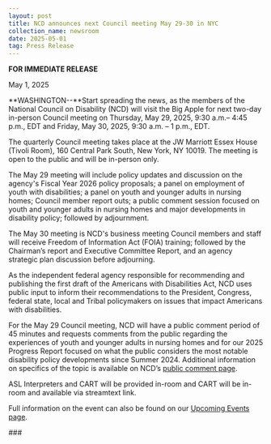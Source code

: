 ```yaml
---
layout: post
title: NCD announces next Council meeting May 29-30 in NYC
collection_name: newsroom
date: 2025-05-01
tag: Press Release
---
```

**FOR IMMEDIATE RELEASE**

May 1, 2025

**WASHINGTON--**Start spreading the news, as the members of the National Council on Disability (NCD) will visit the Big Apple for next two-day in-person Council meeting on Thursday, May 29, 2025, 9:30 a.m.– 4:45 p.m., EDT and Friday, May 30, 2025, 9:30 a.m. – 1 p.m., EDT.

The quarterly Council meeting takes place at the JW Marriott Essex House (Tivoli Room), 160 Central Park South, New York, NY 10019. The meeting is open to the public and will be in-person only.

The May 29 meeting will include policy updates and discussion on the agency's Fiscal Year 2026 policy proposals; a panel on employment of youth with disabilities; a panel on youth and younger adults in nursing homes; Council member report outs; a public comment session focused on youth and younger adults in nursing homes and major developments in disability policy; followed by adjournment.

The May 30 meeting is NCD's business meeting Council members and staff will receive Freedom of Information Act (FOIA) training; followed by the Chairman’s report and Executive Committee Report, and an agency strategic plan discussion before adjourning.

As the independent federal agency responsible for recommending and publishing the first draft of the Americans with Disabilities Act, NCD uses public input to inform their recommendations to the President, Congress, federal state, local and Tribal policymakers on issues that impact Americans with disabilities.

For the May 29 Council meeting, NCD will have a public comment period of 45 minutes and requests comments from the public regarding the experiences of youth and younger adults in nursing homes and for our 2025 Progress Report focused on what the public considers the most notable disability policy developments since Summer 2024. Additional information on specifics of the topic is available on NCD’s [public comment page](https://www.ncd.gov/public-comment/).

ASL Interpreters and CART will be provided in-room and CART will be in-room and available via streamtext link.

Full information on the event can also be found on our [Upcoming Events page](https://www.ncd.gov/meeting/2025-05-29-may-29-30-2025-council-meeting/).

\###
